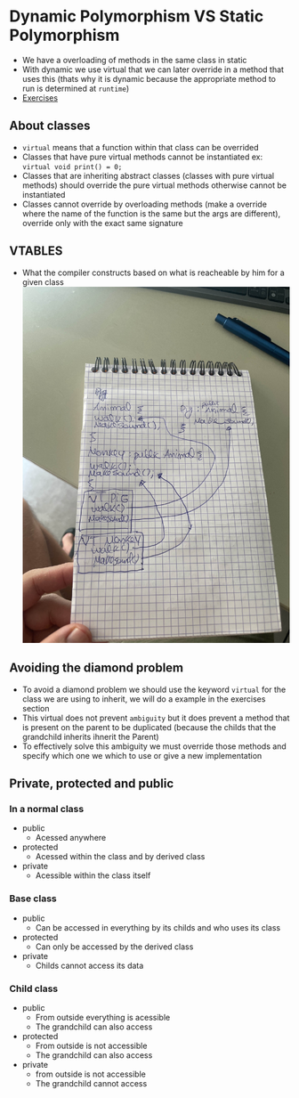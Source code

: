 # Dynamic Polymorphism VS Static Polymorphism
- We have a overloading of methods in the same class in static
- With dynamic we use virtual that we can later override in a method that uses this (thats why it is dynamic because the appropriate method to run is determined at `runtime`)
- [Exercises](./exercises/)
## About classes
- `virtual` means that a function within that class can be overrided
- Classes that have pure virtual methods cannot be instantiated ex: `virtual void print() = 0;`
- Classes that are inheriting abstract classes (classes with pure virtual methods) should override the pure virtual methods otherwise cannot be instantiated
- Classes cannot override by overloading methods (make a override where the name of the function is the same but the args are different), override only with the exact same signature
## VTABLES
- What the compiler constructs based on what is reacheable by him for a given class
![VTABLES](../../assets/VTABLES.jpg)
## Avoiding the diamond problem
- To avoid a diamond problem we should use the keyword `virtual` for the class we are using to inherit, we will do a example in the exercises section
- This virtual does not prevent `ambiguity` but it does prevent a method that is present on the parent to be duplicated (because the childs that the grandchild inherits ihnerit the Parent)
- To effectively solve this ambiguity we must override those methods and specify which one we which to use or give a new implementation
## Private, protected and public
### In a normal class
- public
  - Acessed anywhere
- protected
  - Acessed within the class and by derived class
- private
  - Acessible within the class itself
### Base class 
- public
  - Can be accessed in everything by its childs and who uses its class
- protected
  - Can only be accessed by the derived class
- private
  - Childs cannot access its data
### Child class
- public
    - From outside everything is acessible
    - The grandchild can also access
- protected
  - From outside is not accessible
  - The grandchild can also access
- private
  - from outside is not accessible
  - The grandchild cannot access